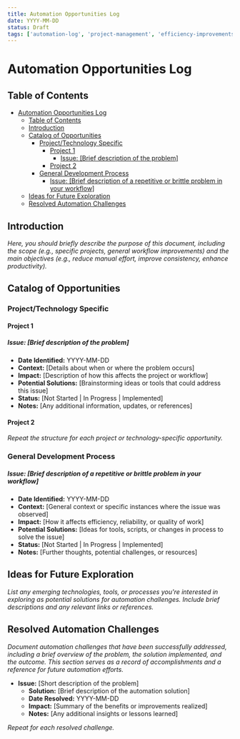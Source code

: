 ```yaml
---
title: Automation Opportunities Log
date: YYYY-MM-DD
status: Draft
tags: ['automation-log', 'project-management', 'efficiency-improvements']
---
```


# Automation Opportunities Log

## Table of Contents
- [Automation Opportunities Log](#automation-opportunities-log)
  - [Table of Contents](#table-of-contents)
  - [Introduction](#introduction)
  - [Catalog of Opportunities](#catalog-of-opportunities)
    - [Project/Technology Specific](#projecttechnology-specific)
      - [Project 1](#project-1)
        - [Issue: \[Brief description of the problem\]](#issue-brief-description-of-the-problem)
      - [Project 2](#project-2)
    - [General Development Process](#general-development-process)
        - [Issue: \[Brief description of a repetitive or brittle problem in your workflow\]](#issue-brief-description-of-a-repetitive-or-brittle-problem-in-your-workflow)
  - [Ideas for Future Exploration](#ideas-for-future-exploration)
  - [Resolved Automation Challenges](#resolved-automation-challenges)

## Introduction
*Here, you should briefly describe the purpose of this document, including the scope (e.g., specific projects, general workflow improvements) and the main objectives (e.g., reduce manual effort, improve consistency, enhance productivity).*

## Catalog of Opportunities

### Project/Technology Specific

#### Project 1
##### Issue: [Brief description of the problem]
- **Date Identified:** YYYY-MM-DD
- **Context:** [Details about when or where the problem occurs]
- **Impact:** [Description of how this affects the project or workflow]
- **Potential Solutions:** [Brainstorming ideas or tools that could address this issue]
- **Status:** [Not Started | In Progress | Implemented]
- **Notes:** [Any additional information, updates, or references]

#### Project 2
*Repeat the structure for each project or technology-specific opportunity.*

### General Development Process
##### Issue: [Brief description of a repetitive or brittle problem in your workflow]
- **Date Identified:** YYYY-MM-DD
- **Context:** [General context or specific instances where the issue was observed]
- **Impact:** [How it affects efficiency, reliability, or quality of work]
- **Potential Solutions:** [Ideas for tools, scripts, or changes in process to solve the issue]
- **Status:** [Not Started | In Progress | Implemented]
- **Notes:** [Further thoughts, potential challenges, or resources]

## Ideas for Future Exploration
*List any emerging technologies, tools, or processes you're interested in exploring as potential solutions for automation challenges. Include brief descriptions and any relevant links or references.*

## Resolved Automation Challenges
*Document automation challenges that have been successfully addressed, including a brief overview of the problem, the solution implemented, and the outcome. This section serves as a record of accomplishments and a reference for future automation efforts.*

- **Issue:** [Short description of the problem]
  - **Solution:** [Brief description of the automation solution]
  - **Date Resolved:** YYYY-MM-DD
  - **Impact:** [Summary of the benefits or improvements realized]
  - **Notes:** [Any additional insights or lessons learned]

*Repeat for each resolved challenge.*
